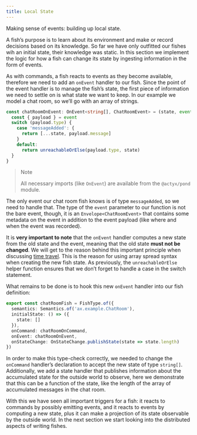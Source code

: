 ```yaml
---
title: Local State
---
```


Making sense of events: building up local state.

A fish’s purpose is to learn about its environment and make or record decisions based on its knowledge.
So far we have only outfitted our fishes wih an initial state, their knowledge was static.
In this section we implement the logic for how a fish can change its state by ingesting information in the form of events.

As with commands, a fish reacts to events as they become available, therefore we need to add an `onEvent` handler to our fish.
Since the point of the event handler is to manage the fish’s state, the first piece of information we need to settle on is what state we want to keep.
In our example we model a chat room, so we’ll go with an array of strings.

```typescript
const chatRoomOnEvent: OnEvent<string[], ChatRoomEvent> = (state, event) => {
  const { payload } = event
  switch (payload.type) {
    case 'messageAdded': {
      return [...state, payload.message]
    }
    default:
      return unreachableOrElse(payload.type, state)
  }
}
```

> Note
>
> All necessary imports (like `OnEvent`) are available from the `@actyx/pond` module.

The only event our chat room fish knows is of type `messageAdded`, so we need to handle that.
The type of the `event` parameter to our function is not the bare event, though, it is an `Envelope<ChatRoomEvent>` that contains some metadata on the event in addition to the event payload (like where and when the event was recorded).

It is **very important to note** that the `onEvent` handler computes a new state from the old state and the event, meaning that the old state **must not be changed**.
We will get to the reason behind this important principle when discussing [time travel](time-travel).
This is the reason for using array spread syntax when creating the new fish state.
As previously, the `unreachableOrElse` helper function ensures that we don’t forget to handle a case in the switch statement.

What remains to be done is to hook this new `onEvent` handler into our fish definition:

```typescript
export const chatRoomFish = FishType.of({
  semantics: Semantics.of('ax.example.ChatRoom'),
  initialState: () => ({
    state: []
  }),
  onCommand: chatRoomOnCommand,
  onEvent: chatRoomOnEvent,
  onStateChange: OnStateChange.publishState(state => state.length)
})
```

In order to make this type-check correctly, we needed to change the `onCommand` handler’s declaration to accept the new state of type `string[]`.
Additionally, we add a state handler that publishes information about the accumulated state for the outside world to observe, here we demonstrate that this can be a function of the state, like the length of the array of accumulated messages in the chat room.

With this we have seen all important triggers for a fish: it reacts to commands by possibly emitting events, and it reacts to events by computing a new state, plus it can make a projection of its state observable by the outside world. In the next section we start looking into the distributed aspects of writing fishes.
